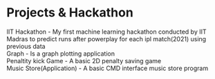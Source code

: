 # Projects & Hackathon
IIT Hackathon - My first machine learning hackathon conducted by IIT Madras to predict runs after powerplay for each ipl match(2021) using previous data <br />
Graph - Is a graph plotting application <br /> 
Penaltity kick Game - A basic 2D penalty saving game <br /> 
Music Store(Application) - A basic CMD interface music store program <br />

